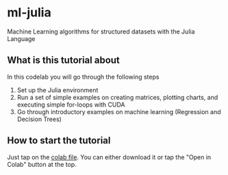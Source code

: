# ml-julia
Machine Learning algorithms for structured datasets with the Julia Language

## What is this tutorial about

In this codelab you will go through the following steps

1. Set up the Julia environment
2. Run a set of simple examples on creating matrices, plotting charts, and executing simple for-loops with CUDA
3. Go through introductory examples on machine learning (Regression and Decision Trees)

## How to start the tutorial

Just tap on the [colab file](../main/Machine_Learning_for_Structured_Datasets_with_MIT’s_Julia_Language.ipynb). You can either download it or tap the "Open in Colab" button at the top.
